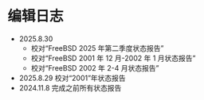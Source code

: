 # 编辑日志

- 2025.8.30
  - 校对“FreeBSD 2025 年第二季度状态报告”
  - 校对“FreeBSD 2001 年 12 月-2002 年 1 月状态报告”
  - 校对“FreeBSD 2002 年 2-4 月状态报告”
- 2025.8.29 校对“2001”年状态报告
- 2024.11.8 完成之前所有状态报告

